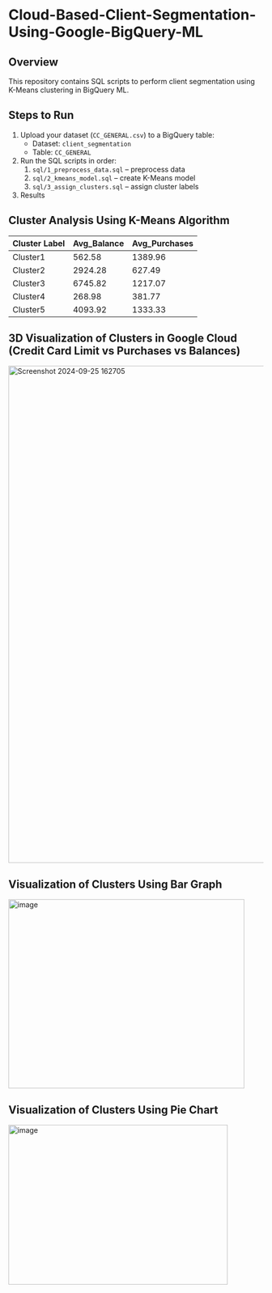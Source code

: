 # Cloud-Based-Client-Segmentation-Using-Google-BigQuery-ML

## Overview
This repository contains SQL scripts to perform client segmentation using K-Means clustering in BigQuery ML.

## Steps to Run
1. Upload your dataset (`CC_GENERAL.csv`) to a BigQuery table:
   - Dataset: `client_segmentation`
   - Table: `CC_GENERAL`
2. Run the SQL scripts in order:
   1. `sql/1_preprocess_data.sql` – preprocess data
   2. `sql/2_kmeans_model.sql` – create K-Means model
   3. `sql/3_assign_clusters.sql` – assign cluster labels
3. Results

## Cluster Analysis Using K-Means Algorithm 
| Cluster Label | Avg_Balance | Avg_Purchases |
| ------------- | ------------ | -------------- |
| Cluster1      | 562.58       | 1389.96        |
| Cluster2      | 2924.28      | 627.49         |
| Cluster3      | 6745.82      | 1217.07        |
| Cluster4      | 268.98       | 381.77         |
| Cluster5      | 4093.92      | 1333.33        |

## 3D Visualization of Clusters in Google Cloud (Credit Card Limit vs Purchases vs Balances)
<img width="1203" height="983" alt="Screenshot 2024-09-25 162705" src="https://github.com/user-attachments/assets/d943ea1c-51ce-4c10-9729-020987007dca" />

## Visualization of Clusters Using Bar Graph
<img width="466" height="374" alt="image" src="https://github.com/user-attachments/assets/bd8d60a3-6e1b-40d8-9397-a56f276ead4a" />

## Visualization of Clusters Using Pie Chart
<img width="433" height="316" alt="image" src="https://github.com/user-attachments/assets/1f33fce1-7ca6-4d7d-aee5-b09015d8c6f4" />


